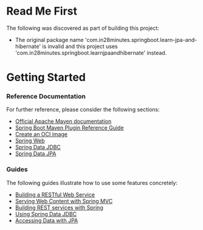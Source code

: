 # Read Me First
The following was discovered as part of building this project:

* The original package name 'com.in28minutes.springboot.learn-jpa-and-hibernate' is invalid and this project uses 'com.in28minutes.springboot.learnjpaandhibernate' instead.

# Getting Started

### Reference Documentation
For further reference, please consider the following sections:

* [Official Apache Maven documentation](https://maven.apache.org/guides/index.html)
* [Spring Boot Maven Plugin Reference Guide](https://docs.spring.io/spring-boot/docs/3.3.0-M2/maven-plugin/reference/html/)
* [Create an OCI image](https://docs.spring.io/spring-boot/docs/3.3.0-M2/maven-plugin/reference/html/#build-image)
* [Spring Web](https://docs.spring.io/spring-boot/docs/3.3.0-M2/reference/htmlsingle/index.html#web)
* [Spring Data JDBC](https://docs.spring.io/spring-boot/docs/3.3.0-M2/reference/htmlsingle/index.html#data.sql.jdbc)
* [Spring Data JPA](https://docs.spring.io/spring-boot/docs/3.3.0-M2/reference/htmlsingle/index.html#data.sql.jpa-and-spring-data)

### Guides
The following guides illustrate how to use some features concretely:

* [Building a RESTful Web Service](https://spring.io/guides/gs/rest-service/)
* [Serving Web Content with Spring MVC](https://spring.io/guides/gs/serving-web-content/)
* [Building REST services with Spring](https://spring.io/guides/tutorials/rest/)
* [Using Spring Data JDBC](https://github.com/spring-projects/spring-data-examples/tree/master/jdbc/basics)
* [Accessing Data with JPA](https://spring.io/guides/gs/accessing-data-jpa/)

